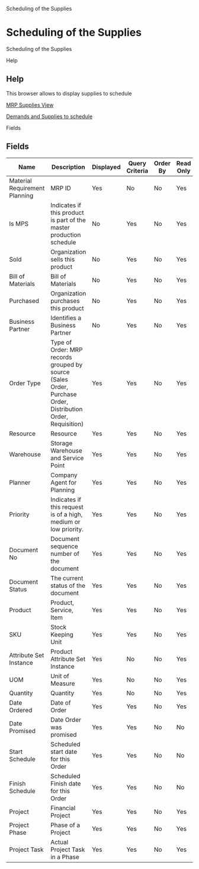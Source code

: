 
Scheduling of the Supplies
# Scheduling of the Supplies


Scheduling of the Supplies

Help
## Help

This browser allows to display supplies to schedule

[MRP Supplies View](../../functional-guide/window/window-mrp-supplies-view.md)

[Demands and Supplies to schedule](../../functional-guide/process/process-mrp_schedule.md)

Fields
## Fields




Name                          | Description                                                                                                 | Displayed | Query Criteria | Order By | Read Only | Mandatory
----------------------------- | ----------------------------------------------------------------------------------------------------------- | --------- | -------------- | -------- | --------- | ---------
Material Requirement Planning | MRP ID                                                                                                      | Yes       | No             | No       | Yes       | No       
Is MPS                        | Indicates if this product is part of the master production schedule                                         | No        | Yes            | No       | Yes       | No       
Sold                          | Organization sells this product                                                                             | No        | Yes            | No       | Yes       | No       
Bill of Materials             | Bill of Materials                                                                                           | No        | Yes            | No       | Yes       | No       
Purchased                     | Organization purchases this product                                                                         | No        | Yes            | No       | Yes       | No       
Business Partner              | Identifies a Business Partner                                                                               | No        | Yes            | No       | Yes       | No       
Order Type                    | Type of Order: MRP records grouped by source (Sales Order, Purchase Order, Distribution Order, Requisition) | Yes       | Yes            | No       | Yes       | No       
Resource                      | Resource                                                                                                    | Yes       | Yes            | No       | Yes       | No       
Warehouse                     | Storage Warehouse and Service Point                                                                         | Yes       | Yes            | No       | Yes       | No       
Planner                       | Company Agent for Planning                                                                                  | Yes       | Yes            | No       | Yes       | No       
Priority                      | Indicates if this request is of a high, medium or low priority.                                             | Yes       | Yes            | No       | Yes       | No       
Document No                   | Document sequence number of the document                                                                    | Yes       | Yes            | No       | Yes       | No       
Document Status               | The current status of the document                                                                          | Yes       | Yes            | No       | Yes       | No       
Product                       | Product, Service, Item                                                                                      | Yes       | Yes            | No       | Yes       | No       
SKU                           | Stock Keeping Unit                                                                                          | Yes       | Yes            | No       | Yes       | No       
Attribute Set Instance        | Product Attribute Set Instance                                                                              | Yes       | No             | No       | Yes       | No       
UOM                           | Unit of Measure                                                                                             | Yes       | No             | No       | Yes       | No       
Quantity                      | Quantity                                                                                                    | Yes       | No             | No       | Yes       | No       
Date Ordered                  | Date of Order                                                                                               | Yes       | Yes            | No       | Yes       | No       
Date Promised                 | Date Order was promised                                                                                     | Yes       | Yes            | No       | No        | No       
Start Schedule                | Scheduled start date for this Order                                                                         | Yes       | Yes            | No       | No        | No       
Finish Schedule               | Scheduled Finish date for this Order                                                                        | Yes       | Yes            | No       | No        | No       
Project                       | Financial Project                                                                                           | Yes       | Yes            | No       | Yes       | No       
Project Phase                 | Phase of a Project                                                                                          | Yes       | Yes            | No       | Yes       | No       
Project Task                  | Actual Project Task in a Phase                                                                              | Yes       | Yes            | No       | Yes       | No       
